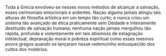 ﻿Toda a Grécia envolveu-se nesses novos métodos de alcançar a salvação, esses cerimoniais emocionais e ardentes. Nação alguma jamais atingiu tais alturas de filosofia artística em um tempo tão curto; e nunca criou um sistema tão avançado de ética praticamente sem Deidade e inteiramente destituído de salvação humana; nenhuma nação jamais mergulhou tão rápida, profunda e violentamente em tais abismoss de estagnação intelectual, depravação moral e pobreza espiritual como esses mesmos povos gregos quando se lançaram nesse redemoinho enlouquecido dos cultos dos mistérios.